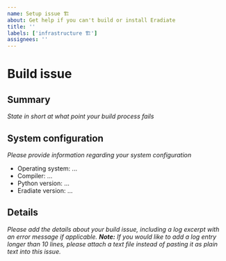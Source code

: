 ```yaml
---
name: Setup issue 🏗️
about: Get help if you can't build or install Eradiate
title: ''
labels: ['infrastructure 🏗️']
assignees: ''
---
```


# Build issue

## Summary

*State in short at what point your build process fails*

## System configuration

*Please provide information regarding your system configuration*

- Operating system: ...
- Compiler: ...
- Python version: ...
- Eradiate version: ...

## Details

*Please add the details about your build issue, including a log excerpt with an error message if applicable. **Note:** If you would like to add a log entry longer than 10 lines, please attach a text file instead of pasting it as plain text into this issue.*
